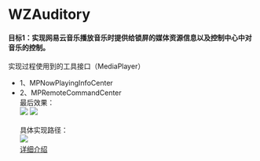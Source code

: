 # WZAuditory
#### 目标1：实现网易云音乐播放音乐时提供给锁屏的媒体资源信息以及控制中心中对音乐的控制。
实现过程使用到的工具接口（MediaPlayer） 
* 1、MPNowPlayingInfoCenter 
* 2、MPRemoteCommandCenter \
最后效果： \
![](http://upload-images.jianshu.io/upload_images/1408682-5590bd4632677c0b.png?imageMogr2/auto-orient/strip%7CimageView2/2/w/1240)
![](http://upload-images.jianshu.io/upload_images/1408682-5e9f9260d290f083.png?imageMogr2/auto-orient/strip%7CimageView2/2/w/1240)\
\
具体实现路径：\
![](http://upload-images.jianshu.io/upload_images/1408682-5754b8592addc34f.png?imageMogr2/auto-orient/strip%7CimageView2/2/w/1240)\
[详细介绍](http://www.jianshu.com/p/21396afffe62)
	
